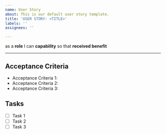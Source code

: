 ```yaml
---
name: User Story
about: This is our default user story template.
title: 'USER STORY: <TITLE>'
labels: ''
assignees: ''

---
```


as a **role** I can **capability** so that **received benefit**

---
  
## Acceptance Criteria 
  
* Acceptance Criteria 1:
* Acceptance Criteria 2:
* Acceptance Criteria 3:
  
## Tasks
  
- [ ] Task 1
- [ ] Task 2
- [ ] Task 3
